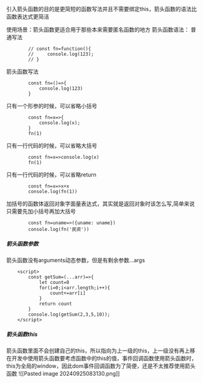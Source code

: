 引入箭头函数的目的是更简短的函数写法并且不需要绑定this，箭头函数的语法比函数表达式更简洁

使用场景：箭头函数更适合用于那些本来需要匿名函数的地方
箭头函数语法：
普通写法
```
        // const fn=function(){
        //     console.log(123);
        // }
```
箭头函数写法
```
        const fn=()=>{
            console.log(123)
        }
```

只有一个形参的时候，可以省略小括号
```
        const fn=x=>{
            console.log(x);
        }
        fn(1)
```
只有一行代码的时候，可以省略大括号
```
        const fn=x=>console.log(x)
        fn(1)
```
只有一行代码的时候，可以省略return
```
        const fn=x=>x+x
        console.log(fn(1))

```
加括号的函数体返回对象字面量表达式，其实就是返回对象时该怎么写,简单来说只需要先加小括号再加大括号
```
        const fn=uname=>({uname: uname})
        console.log(fn('民资'))
```



##### 箭头函数参数
箭头函数没有arguments动态参数，但是有剩余参数...args
```
    <script>
        const getSum=(...arr)=>{
            let count=0
            for(i=0;i<arr.length;i++){
                count+=arr[i]
            }
            return count
        }
        console.log(getSum(2,3,5,10));
    </script>
```


##### 箭头函数this
箭头函数里面不会创建自己的this，所以指向为上一级的this，上一级没有再上移
在开发中使用箭头函数要考虑函数中的this的值，事件回调函数使用箭头函数时，this为全局的window，因此dom事件回调函数为了简便，还是不太推荐使用箭头函数
![[Pasted image 20240925083130.png]]